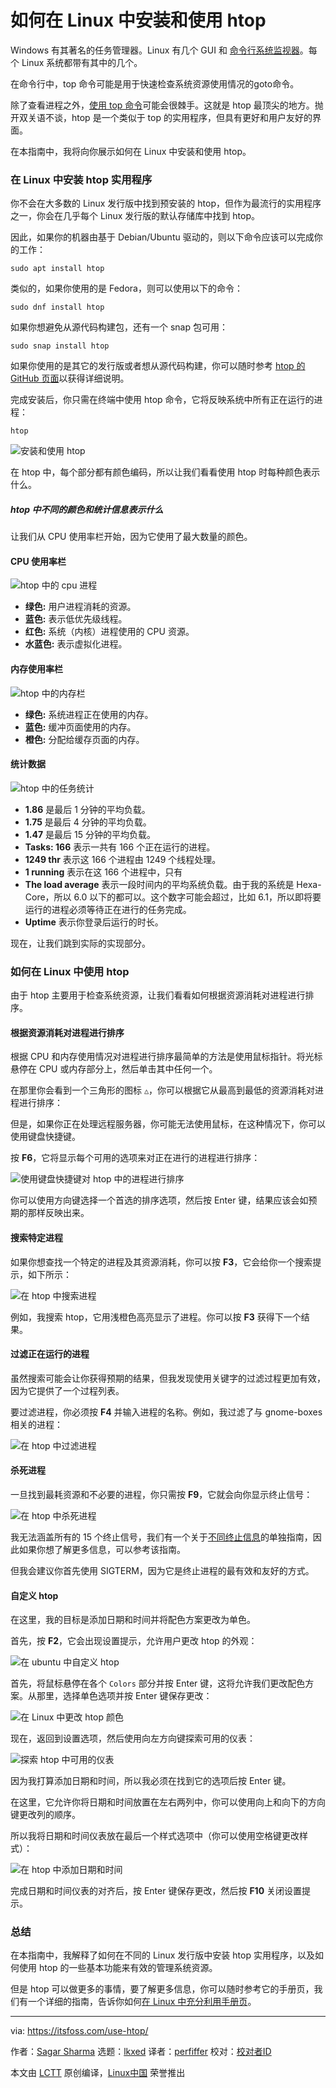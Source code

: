 [#]: subject: "How to Install and Use htop in Linux"
[#]: via: "https://itsfoss.com/use-htop/"
[#]: author: "Sagar Sharma https://itsfoss.com/author/sagar/"
[#]: collector: "lkxed"
[#]: translator: "perfiffer"
[#]: reviewer: " "
[#]: publisher: " "
[#]: url: " "


如何在 Linux 中安装和使用 htop
======
Windows 有其著名的任务管理器。Linux 有几个 GUI 和 [命令行系统监视器][1]。每个 Linux 系统都带有其中的几个。

在命令行中，top 命令可能是用于快速检查系统资源使用情况的goto命令。

除了查看进程之外，[使用 top 命令][2]可能会很棘手。这就是 htop 最顶尖的地方。抛开双关语不谈，htop 是一个类似于 top 的实用程序，但具有更好和用户友好的界面。

在本指南中，我将向你展示如何在 Linux 中安装和使用 htop。

### 在 Linux 中安装 htop 实用程序

你不会在大多数的 Linux 发行版中找到预安装的 htop，但作为最流行的实用程序之一，你会在几乎每个 Linux 发行版的默认存储库中找到 htop。
 
因此，如果你的机器由基于 Debian/Ubuntu 驱动的，则以下命令应该可以完成你的工作：

```
sudo apt install htop
```

类似的，如果你使用的是 Fedora，则可以使用以下的命令：

```
sudo dnf install htop
```

如果你想避免从源代码构建包，还有一个 snap 包可用：

```
sudo snap install htop
```

如果你使用的是其它的发行版或者想从源代码构建，你可以随时参考 [htop 的 GitHub 页面][3]以获得详细说明。

完成安装后，你只需在终端中使用 htop 命令，它将反映系统中所有正在运行的进程：

```
htop
```

![安装和使用 htop][4]

在 htop 中，每个部分都有颜色编码，所以让我们看看使用 htop 时每种颜色表示什么。

##### htop 中不同的颜色和统计信息表示什么

让我们从 CPU 使用率栏开始，因为它使用了最大数量的颜色。

#### CPU 使用率栏

![htop 中的 cpu 进程][5]

- **绿色:** 用户进程消耗的资源。
- **蓝色:** 表示低优先级线程。
- **红色:** 系统（内核）进程使用的 CPU 资源。
- **水蓝色:** 表示虚拟化进程。

#### 内存使用率栏

![htop 中的内存栏][6]

- **绿色:** 系统进程正在使用的内存。
- **蓝色:** 缓冲页面使用的内存。
- **橙色:** 分配给缓存页面的内存。

#### 统计数据

![htop 中的任务统计][7]

- **1.86** 是最后 1 分钟的平均负载。
- **1.75** 是最后 4 分钟的平均负载。
- **1.47** 是最后 15 分钟的平均负载。
- **Tasks: 166** 表示一共有 166 个正在运行的进程。
- **1249 thr** 表示这 166 个进程由 1249 个线程处理。
- **1 running** 表示在这 166 个进程中，只有
- **The load average** 表示一段时间内的平均系统负载。由于我的系统是 Hexa-Core，所以 6.0 以下的都可以。这个数字可能会超过，比如 6.1，所以即将要运行的进程必须等待正在进行的任务完成。
- **Uptime** 表示你登录后运行的时长。

现在，让我们跳到实际的实现部分。

### 如何在 Linux 中使用 htop

由于 htop 主要用于检查系统资源，让我们看看如何根据资源消耗对进程进行排序。

#### 根据资源消耗对进程进行排序

根据 CPU 和内存使用情况对进程进行排序最简单的方法是使用鼠标指针。将光标悬停在 CPU 或内存部分上，然后单击其中任何一个。

在那里你会看到一个三角形的图标 `△`，你可以根据它从最高到最低的资源消耗对进程进行排序：

但是，如果你正在处理远程服务器，你可能无法使用鼠标，在这种情况下，你可以使用键盘快捷键。

按 **F6**，它将显示每个可用的选项来对正在进行的进程进行排序：

![使用键盘快捷键对 htop 中的进程进行排序][8]

你可以使用方向键选择一个首选的排序选项，然后按 Enter 键，结果应该会如预期的那样反映出来。

#### 搜索特定进程

如果你想查找一个特定的进程及其资源消耗，你可以按 **F3**，它会给你一个搜索提示，如下所示：

![在 htop 中搜索进程][9]

例如，我搜索 htop，它用浅橙色高亮显示了进程。你可以按 **F3** 获得下一个结果。

#### 过滤正在运行的进程

虽然搜索可能会让你获得预期的结果，但我发现使用关键字的过滤过程更加有效，因为它提供了一个过程列表。

要过滤进程，你必须按 **F4** 并输入进程的名称。例如，我过滤了与 gnome-boxes 相关的进程：

![在 htop 中过滤进程][10]

#### 杀死进程

一旦找到最耗资源和不必要的进程，你只需按 **F9**，它就会向你显示终止信号：

![在 htop 中杀死进程][11]

我无法涵盖所有的 15 个终止信号，我们有一个关于[不同终止信息][12]的单独指南，因此如果你想了解更多信息，可以参考该指南。

但我会建议你首先使用 SIGTERM，因为它是终止进程的最有效和友好的方式。

#### 自定义 htop

在这里，我的目标是添加日期和时间并将配色方案更改为单色。

首先，按 **F2**，它会出现设置提示，允许用户更改 htop 的外观：

![在 ubuntu 中自定义 htop][13]

首先，将鼠标悬停在各个 `Colors` 部分并按 Enter 键，这将允许我们更改配色方案。从那里，选择单色选项并按 Enter 键保存更改：

![在 Linux 中更改 htop 颜色][14]

现在，返回到设置选项，然后使用向左方向键探索可用的仪表：

![探索 htop 中可用的仪表][15]

因为我打算添加日期和时间，所以我必须在找到它的选项后按 Enter 键。

在这里，它允许你将日期和时间放置在左右两列中，你可以使用向上和向下的方向键更改列的顺序。

所以我将日期和时间仪表放在最后一个样式选项中（你可以使用空格键更改样式）：

![在 htop 中添加日期和时间][16]

完成日期和时间仪表的对齐后，按 Enter 键保存更改，然后按 **F10** 关闭设置提示。

### 总结

在本指南中，我解释了如何在不同的 Linux 发行版中安装 htop 实用程序，以及如何使用 htop 的一些基本功能来有效的管理系统资源。

但是 htop 可以做更多的事情，要了解更多信息，你可以随时参考它的手册页，我们有一个详细的指南，告诉你如何[在 Linux 中充分利用手册页][17]。

--------------------------------------------------------------------------------

via: https://itsfoss.com/use-htop/

作者：[Sagar Sharma][a]
选题：[lkxed][b]
译者：[perfiffer](https://github.com/perfiffer)
校对：[校对者ID](https://github.com/校对者ID)

本文由 [LCTT](https://github.com/LCTT/TranslateProject) 原创编译，[Linux中国](https://linux.cn/) 荣誉推出

[a]: https://itsfoss.com/author/sagar/
[b]: https://github.com/lkxed
[1]: https://itsfoss.com/linux-system-monitoring-tools/
[2]: https://linuxhandbook.com/top-command/
[3]: https://github.com/htop-dev/htop
[4]: https://itsfoss.com/wp-content/uploads/2022/11/install-and-use-htop.png
[5]: https://itsfoss.com/wp-content/uploads/2022/11/cpu-process-in-htop-1.png
[6]: https://itsfoss.com/wp-content/uploads/2022/11/memory-bar-in-htop.png
[7]: https://itsfoss.com/wp-content/uploads/2022/11/task-statistics-in-htop.png
[8]: https://itsfoss.com/wp-content/uploads/2022/11/sort-processes-in-htop-using-keyboard-shortcut.png
[9]: https://itsfoss.com/wp-content/uploads/2022/11/search-processes-in-htop.png
[10]: https://itsfoss.com/wp-content/uploads/2022/11/filter-processes-in-htop.png
[11]: https://itsfoss.com/wp-content/uploads/2022/11/kill-process-in-htop.png
[12]: https://linuxhandbook.com/termination-signals/
[13]: https://itsfoss.com/wp-content/uploads/2022/11/customize-htop-in-ubuntu.png
[14]: https://itsfoss.com/wp-content/uploads/2022/11/change-htop-colors-in-linux.png
[15]: https://itsfoss.com/wp-content/uploads/2022/11/explore-available-meters-in-htop.png
[16]: https://itsfoss.com/wp-content/uploads/2022/11/add-date-and-time-htop.png
[17]: https://linuxhandbook.com/man-pages/
